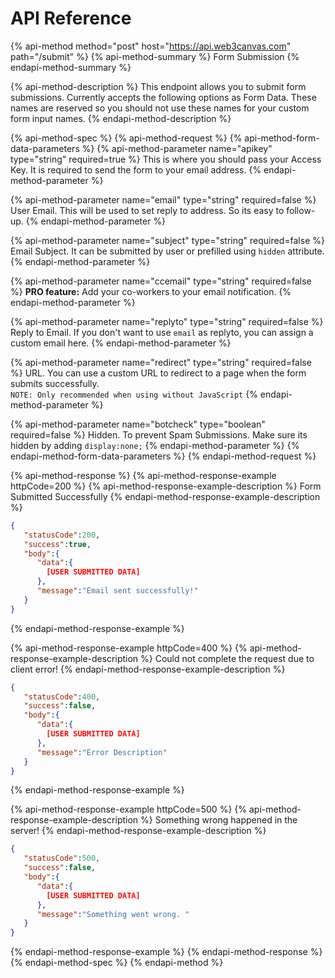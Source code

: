# API Reference

{% api-method method="post" host="https://api.web3canvas.com" path="/submit" %}
{% api-method-summary %}
Form Submission
{% endapi-method-summary %}

{% api-method-description %}
This endpoint allows you to submit form submissions. Currently accepts the following options as Form Data. These names are reserved so you should not use these names for your custom form input names.
{% endapi-method-description %}

{% api-method-spec %}
{% api-method-request %}
{% api-method-form-data-parameters %}
{% api-method-parameter name="apikey" type="string" required=true %}
This is where you should pass your Access Key. It is required to send the form to your email address.
{% endapi-method-parameter %}

{% api-method-parameter name="email" type="string" required=false %}
User Email. This will be used to set reply to address. So its easy to follow-up.
{% endapi-method-parameter %}

{% api-method-parameter name="subject" type="string" required=false %}
Email Subject. It can be submitted by user or prefilled using `hidden` attribute.
{% endapi-method-parameter %}

{% api-method-parameter name="ccemail" type="string" required=false %}
**PRO feature:** Add your co-workers to your email notification.
{% endapi-method-parameter %}

{% api-method-parameter name="replyto" type="string" required=false %}
Reply to Email. If you don't want to use `email` as replyto, you can assign a custom email here.
{% endapi-method-parameter %}

{% api-method-parameter name="redirect" type="string" required=false %}
URL. You can use a custom URL to redirect to a page when the form submits successfully.  
`NOTE: Only recommended when using without JavaScript`
{% endapi-method-parameter %}

{% api-method-parameter name="botcheck" type="boolean" required=false %}
Hidden. To prevent Spam Submissions. Make sure its hidden by adding `display:none;`
{% endapi-method-parameter %}
{% endapi-method-form-data-parameters %}
{% endapi-method-request %}

{% api-method-response %}
{% api-method-response-example httpCode=200 %}
{% api-method-response-example-description %}
Form Submitted Successfully
{% endapi-method-response-example-description %}

```json
{
   "statusCode":200,
   "success":true,
   "body":{
      "data":{
        [USER SUBMITTED DATA]
      },
      "message":"Email sent successfully!"
   }
}
```

{% endapi-method-response-example %}

{% api-method-response-example httpCode=400 %}
{% api-method-response-example-description %}
Could not complete the request due to client error!
{% endapi-method-response-example-description %}

```json
{
   "statusCode":400,
   "success":false,
   "body":{
      "data":{
        [USER SUBMITTED DATA]
      },
      "message":"Error Description"
   }
}
```

{% endapi-method-response-example %}

{% api-method-response-example httpCode=500 %}
{% api-method-response-example-description %}
Something wrong happened in the server!
{% endapi-method-response-example-description %}

```json
{
   "statusCode":500,
   "success":false,
   "body":{
      "data":{
        [USER SUBMITTED DATA]
      },
      "message":"Something went wrong. "
   }
}
```

{% endapi-method-response-example %}
{% endapi-method-response %}
{% endapi-method-spec %}
{% endapi-method %}
